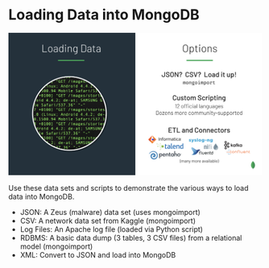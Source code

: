 # Loading Data into MongoDB


<img src="images/LoadingData-Options.png" alt="Loading Data into MongoDB" width="800"/>

Use these data sets and scripts to demonstrate the various ways to load data into MongoDB. 
- JSON: A Zeus (malware) data set (uses mongoimport)
- CSV: A network data set from Kaggle (mongoimport)
- Log Files: An Apache log file (loaded via Python script)
- RDBMS: A basic data dump (3 tables, 3 CSV files) from a relational model (mongoimport)
- XML: Convert to JSON and load into MongoDB

